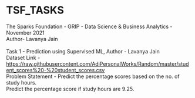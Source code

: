 # TSF_TASKS 
The Sparks Foundation - GRIP - Data Science &amp; Business Analytics - November 2021 <br>
Author- Lavanya Jain <br>
<br>
Task 1 - Prediction using Supervised ML, Author - Lavanya Jain <br>
Dataset Link - https://raw.githubusercontent.com/AdiPersonalWorks/Random/master/student_scores%20-%20student_scores.csv <br>
Problem Statement - Predict the percentage scores based on the no. of study hours. <br>
Predict the percentage score if study hours are 9.25. <br>

